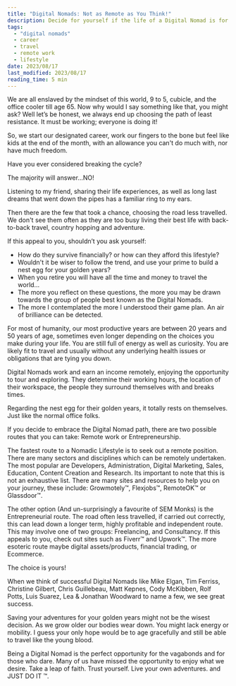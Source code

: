 ```yaml
---
title: "Digital Nomads: Not as Remote as You Think!"
description: Decide for yourself if the life of a Digital Nomad is for you.
tags:
  - "digital nomads"
  - career
  - travel
  - remote work 
  - lifestyle
date: 2023/08/17
last_modified: 2023/08/17
reading_time: 5 min
---
```


We are all enslaved by the mindset of this world, 9 to 5, cubicle, and the office cooler till age 65. Now why would I say something like that, you might ask?
Well let’s be honest, we always end up choosing the path of least resistance. It must be working; everyone is doing it!

So, we start our designated career, work our fingers to the bone but feel like kids at the end of the month, with an allowance you can't do much with, nor have much freedom.

Have you ever considered breaking the cycle?

The majority will answer…NO!

Listening to my friend, sharing their life experiences, as well as long last dreams that went down the pipes has a familiar ring to my ears.

Then there are the few that took a chance, choosing the road less travelled.  We don't see them often as they are too busy living their best life with back-to-back travel, country hopping and adventure.

If this appeal to you, shouldn’t you ask yourself:

- How do they survive financially? or how can they afford this lifestyle?
- Wouldn't it be wiser to follow the trend, and use your prime to build a nest egg for your golden years?
- When you retire you will have all the time and money to travel the world…
- The more you reflect on these questions, the more you may be drawn towards the group of people best known as the Digital Nomads.
- The more I contemplated the more I understood their game plan. An air of brilliance can be detected.

For most of humanity, our most productive years are between 20 years and 50 years of age, sometimes even longer depending on the choices you make during your life. You are still full of energy as well as curiosity. You are likely fit to travel and usually without any underlying health issues or obligations that are tying you down.

Digital Nomads work and earn an income remotely, enjoying the opportunity to tour and exploring. They determine their working hours, the location of their workspace, the people they surround themselves with and breaks times.

Regarding the nest egg for their golden years, it totally rests on themselves. Just like the normal office folks.

If you decide to embrace the Digital Nomad path, there are two possible routes that you can take: Remote work or Entrepreneurship.

The fastest route to a Nomadic Lifestyle is to seek out a remote position.  There are many sectors and disciplines which can be remotely undertaken. The most popular are Developers, Administration, Digital Marketing, Sales, Education, Content Creation and Research. Its important to note that this is not an exhaustive list. There are many sites and resources to help you on your journey, these include: Growmotely™, Flexjobs™, RemoteOK™ or Glassdoor™.

The other option (And un-surprisingly a favourite of SEM Monks) is the Entrepreneurial route. The road often less travelled, if carried out correctly, this can lead down a longer term, highly profitable and independent route. This may involve one of two groups: Freelancing, and Consultancy. If this appeals to you, check out sites such as Fiverr™ and Upwork™.  The more esoteric route maybe digital assets/products, financial trading, or Ecommerce. 

The choice is yours!

When we think of successful Digital Nomads like Mike Elgan, Tim Ferriss, Christine Gilbert, Chris Guillebeau, Matt Kepnes, Cody McKibben, Rolf Potts, Luis Suarez, Lea & Jonathan Woodward to name a few, we see great success.

Saving your adventures for your golden years might not be the wisest decision. As we grow older our bodies wear down. You might lack energy or mobility. I guess your only hope would be to age gracefully and still be able to travel like the young blood.

Being a Digital Nomad is the perfect opportunity for the vagabonds and for those who dare. Many of us have missed the opportunity to enjoy what we desire. Take a leap of faith. Trust yourself. Live your own adventures. and JUST DO IT ™.
